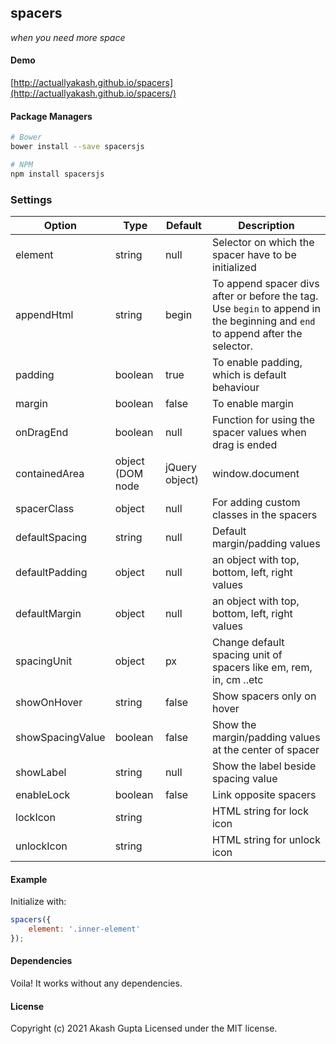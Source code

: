 spacers
-------

[1]: <https://github.com/actuallyakash/spacers>

_when you need more space_

#### Demo

[http://actuallyakash.github.io/spacers](http://actuallyakash.github.io/spacers/)

#### Package Managers

```sh
# Bower
bower install --save spacersjs

# NPM
npm install spacersjs
```

### Settings

**Option**|**Type**|**Default**|**Description**
-----|-----|-----|-----
element|string|null|Selector on which the spacer have to be initialized
appendHtml|string|begin|To append spacer divs after or before the tag. Use `begin` to append in the beginning and `end` to append after the selector.
padding|boolean|true|To enable padding, which is default behaviour
margin|boolean|false|To enable margin
onDragEnd|boolean|null|Function for using the spacer values when drag is ended
containedArea|object (DOM node | jQuery object)|window.document|Use if you're not able to find the element (ex- when using iframe)
spacerClass|object|null|For adding custom classes in the spacers
defaultSpacing|string|null|Default margin/padding values
defaultPadding|object|null|an object with top, bottom, left, right values
defaultMargin|object|null|an object with top, bottom, left, right values
spacingUnit|object|px|Change default spacing unit of spacers like em, rem, in, cm ..etc
showOnHover|string|false|Show spacers only on hover
showSpacingValue|boolean|false|Show the margin/padding values at the center of spacer
showLabel|string|null|Show the label beside spacing value
enableLock|boolean|false|Link opposite spacers
lockIcon|string|<span class="lock"></span>|HTML string for lock icon
unlockIcon|string|<span class="unlock"></span>|HTML string for unlock icon

#### Example

Initialize with:

```javascript
spacers({
    element: '.inner-element'
});
 ```

#### Dependencies

Voila! It works without any dependencies.

#### License

Copyright (c) 2021 Akash Gupta
Licensed under the MIT license.
